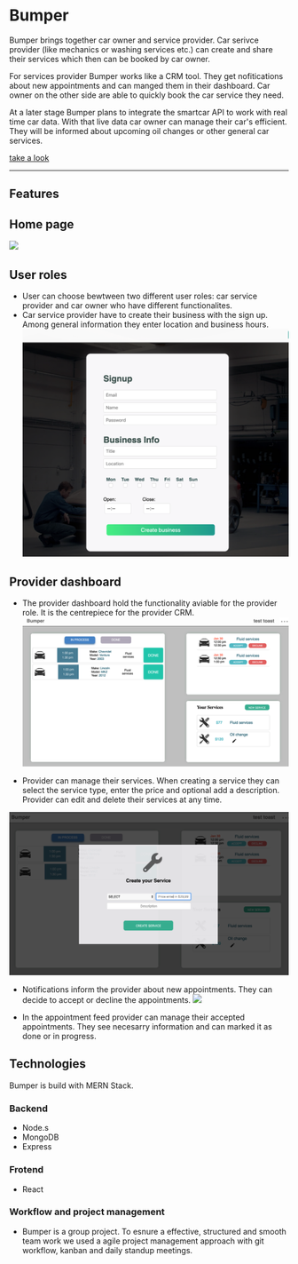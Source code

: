 # Bumper

Bumper brings together car owner and service provider. Car serivce provider (like mechanics or washing services etc.) can create and share their services which then can be booked by car owner. 

For services provider Bumper works like a CRM tool. They get nofitications about new appointments and can manged them in their dashboard.
Car owner on the other side are able to quickly book the car service they need.

At a later stage Bumper plans to integrate the smartcar API to work with real time car data.
With that live data car owner can manage their car's efficient. They will be informed about upcoming oil changes or other general car services.

[take a look](https://immense-scrubland-89264.herokuapp.com/#/)
***

## **Features**
## Home page
![](frontend/src/assets/images/home.png)
## User roles
* User can choose bewtween two different user roles: car service provider and car owner who have different functionalites. 
* Car service provider have to create their business with the sign up. Among general information they enter location and business hours. 
 ![](frontend/src/assets/images/createBusiness.png)


## Provider dashboard
* The provider dashboard hold the functionality aviable for the provider role. It is the  centrepiece for the provider CRM. 
![](frontend/src/assets/images/providerDashboard.png)


* Provider can manage their services. When creating a service they can select the service type, enter the price and optional add a description. Provider can edit and delete their services at any time.

![](frontend/src/assets/images/createService.png)


 * Notifications inform the provider about new appointments. They can decide to accept or decline the appointments.
 ![](frontend/src/assets/notification.png)
 
 * In the appointment feed provider can manage their accepted appointments. They see necesarry information and can marked it as done or in progress.



 ## **Technologies**
 Bumper is build with  MERN Stack. 

 ### Backend
 * Node.s
 * MongoDB
 * Express

 ### Frotend
 * React

 ### Workflow and project management
 * Bumper is a group project. To esnure a effective, structured and smooth team work we used a agile project management approach with git workflow, kanban and daily standup meetings.


